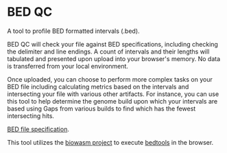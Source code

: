 # BED QC

A tool to profile BED formatted intervals (.bed).

BED QC will check your file against BED specifications,
including checking the delimiter and line endings. A count
of intervals and their lengths will tabulated and presented
upon upload into your browser's memory. No data is
transferred from your local environment.

Once uploaded, you can choose to perform more complex tasks
on your BED file including calculating metrics based on the
intervals and intersecting your file with various other
artifacts. For instance, you can use this tool to help
determine the genome build upon which your intervals are based
using Gaps from various builds to find which has the fewest
intersecting hits.

[BED file specification](https://bedtools.readthedocs.io/en/latest/content/general-usage.html).

This tool utilizes the [biowasm project](https://github.com/biowasm/aioli)
to execute [bedtools](https://bedtools.readthedocs.io/en/latest/) in the browser.
